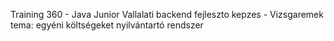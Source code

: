 Training 360 - Java Junior Vallalati backend fejleszto kepzes - Vizsgaremek
tema: egyéni költségeket nyilvántartó rendszer